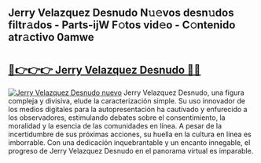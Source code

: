 ## Jerry Velazquez Desnudo N𝚞𝚎vos desn𝚞dos filtr𝚊dos - Parts-ijW F𝚘tos vid𝚎o - C𝚘ntenido atr𝚊ctivo 0amwe

# <h2><a href="http://mb1k4x.tromn.icu/?c=Jerry+Velazquez+Desnudo">🔗👉👉👉 Jerry Velazquez Desnudo 🔗🔗</a></h2>

[![Jerry Velazquez Desnudo nuevo](https://i.imgur.com/pEAQMta.gif)](http://mb1k4x.tromn.icu/?c=Jerry+Velazquez+Desnudo)
Jerry Velazquez Desnudo, una figura compleja y divisiva, elude la caracterización simple. Su uso innovador de los medios digitales para la autopresentación ha cautivado y enfurecido a los observadores, estimulando debates sobre el consentimiento, la moralidad y la esencia de las comunidades en línea. A pesar de la incertidumbre de sus próximas acciones, su huella en la cultura en línea es imborrable. Con una dedicación inquebrantable y un encanto innegable, el progreso de Jerry Velazquez Desnudo en el panorama virtual es imparable.
